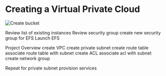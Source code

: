 # Creating a Virtual Private Cloud
[001]: img/create%20bucket-1.png "Title"
[002]: img/create%20bucket-2.png "Title"
[003]: img/view%20bucket.png "Title"
[004]: img/upload%20files-1.png "Title"
[005]: img/upload%20files-%20succeeded.png "Title"
[006]: img/static%20web%20hosting-1.png "Title"
[007]: img/static%20web%20hosting-2.png "Title"


![Create bucket][001]

Review list of existing instances
Review security group
create new security group for EFS
Launch EFS

Project Overview
create VPC
create private subnet
create route table
associate route table with subnet
create ACL
associate acl with subnet
create network group

Repeat for private subnet
provision services

